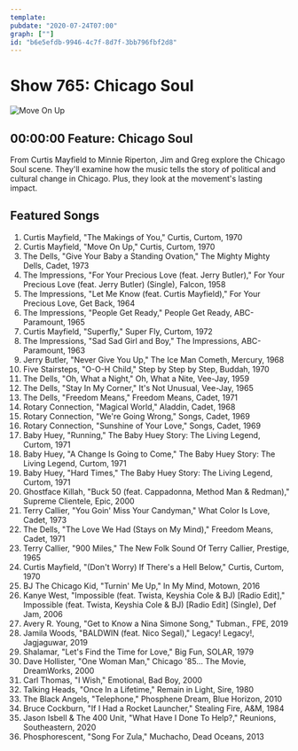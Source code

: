 ```yaml
---
template: 
pubdate: "2020-07-24T07:00"
graph: [""]
id: "b6e5efdb-9946-4c7f-8d7f-3bb796fbf2d8"
---
```






# Show 765: Chicago Soul

![Move On Up](https://api.wbez.org/v2/images/3e24d583-6c15-42fd-9327-85ddba2dc8ed.jpg?width=960&height=1350&mode=ASPECT_WIDTH)



## 00:00:00 Feature: Chicago Soul

From Curtis Mayfield to Minnie Riperton, Jim and Greg explore the Chicago Soul scene. They'll examine how the music tells the story of political and cultural change in Chicago. Plus, they look at the movement's lasting impact.



## Featured Songs

1. Curtis Mayfield, "The Makings of You," Curtis, Curtom, 1970
2. Curtis Mayfield, "Move On Up," Curtis, Curtom, 1970
3. The Dells, "Give Your Baby a Standing Ovation," The Mighty Mighty Dells, Cadet, 1973
4. The Impressions, "For Your Precious Love (feat. Jerry Butler)," For Your Precious Love (feat. Jerry Butler) (Single), Falcon, 1958
5. The Impressions, "Let Me Know (feat. Curtis Mayfield)," For Your Precious Love, Get Back, 1964
6. The Impressions, "People Get Ready," People Get Ready, ABC-Paramount, 1965
7. Curtis Mayfield, "Superfly," Super Fly, Curtom, 1972
8. The Impressions, "Sad Sad Girl and Boy," The Impressions, ABC-Paramount, 1963
9. Jerry Butler, "Never Give You Up," The Ice Man Cometh, Mercury, 1968
10. Five Stairsteps, "O-O-H Child," Step by Step by Step, Buddah, 1970
11. The Dells, "Oh, What a Night," Oh, What a Nite, Vee-Jay, 1959
12. The Dells, "Stay In My Corner," It's Not Unusual, Vee-Jay, 1965
13. The Dells, "Freedom Means," Freedom Means, Cadet, 1971
14. Rotary Connection, "Magical World," Aladdin, Cadet, 1968
15. Rotary Connection, "We're Going Wrong," Songs, Cadet, 1969
16. Rotary Connection, "Sunshine of Your Love," Songs, Cadet, 1969
17. Baby Huey, "Running," The Baby Huey Story: The Living Legend, Curtom, 1971
18. Baby Huey, "A Change Is Going to Come," The Baby Huey Story: The Living Legend, Curtom, 1971
19. Baby Huey, "Hard Times," The Baby Huey Story: The Living Legend, Curtom, 1971
20. Ghostface Killah, "Buck 50 (feat. Cappadonna, Method Man & Redman)," Supreme Clientele, Epic, 2000
21. Terry Callier, "You Goin' Miss Your Candyman," What Color Is Love, Cadet, 1973
22. The Dells, "The Love We Had (Stays on My Mind)," Freedom Means, Cadet, 1971
23. Terry Callier, "900 Miles," The New Folk Sound Of Terry Callier, Prestige, 1965
24. Curtis Mayfield, "(Don't Worry) If There's a Hell Below," Curtis, Curtom, 1970
25. BJ The Chicago Kid, "Turnin' Me Up," In My Mind, Motown, 2016
26. Kanye West, "Impossible (feat. Twista, Keyshia Cole & BJ) [Radio Edit]," Impossible (feat. Twista, Keyshia Cole & BJ) [Radio Edit] (Single), Def Jam, 2006
27. Avery R. Young, "Get to Know a Nina Simone Song," Tubman., FPE, 2019
28. Jamila Woods, "BALDWIN (feat. Nico Segal)," Legacy! Legacy!, Jagjaguwar, 2019
29. Shalamar, "Let's Find the Time for Love," Big Fun, SOLAR, 1979
30. Dave Hollister, "One Woman Man," Chicago '85... The Movie, DreamWorks, 2000
31. Carl Thomas, "I Wish," Emotional, Bad Boy, 2000
32. Talking Heads, "Once In a Lifetime," Remain in Light, Sire, 1980
33. The Black Angels, "Telephone," Phosphene Dream, Blue Horizon, 2010
34. Bruce Cockburn, "If I Had a Rocket Launcher," Stealing Fire, A&M, 1984
35. Jason Isbell & The 400 Unit, "What Have I Done To Help?," Reunions, Southeastern, 2020
36. Phosphorescent, "Song For Zula," Muchacho, Dead Oceans, 2013